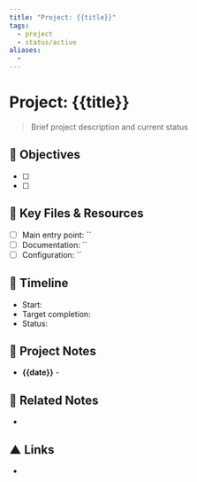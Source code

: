 ```yaml
---
title: "Project: {{title}}"
tags:
  - project
  - status/active
aliases:
  - 
---
```


# Project: {{title}}

> Brief project description and current status

## 🎯 Objectives
- [ ] 
- [ ] 

## 📁 Key Files & Resources
- [ ] Main entry point: ``
- [ ] Documentation: ``
- [ ] Configuration: ``

## 📅 Timeline
- Start: 
- Target completion: 
- Status: 

## 📝 Project Notes
* **{{date}}** - 

## 🔗 Related Notes
- 

## ▲ Links
- 
